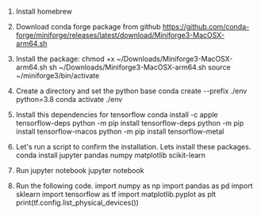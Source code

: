 1. Install homebrew
2. Download conda forge package from github
https://github.com/conda-forge/miniforge/releases/latest/download/Miniforge3-MacOSX-arm64.sh
3. Install the package: 
chmod +x ~/Downloads/Miniforge3-MacOSX-arm64.sh
sh ~/Downloads/Miniforge3-MacOSX-arm64.sh
source ~/miniforge3/bin/activate

4. Create a directory and set the python base
conda create --prefix ./env python=3.8
conda activate ./env

5. Install this dependencies for tensorflow
conda install -c apple tensorflow-deps
python -m pip install tensorflow-deps
python -m pip install tensorflow-macos
python -m pip install tensorflow-metal

6. Let's run a script to confirm the installation. Lets install these packages.
conda install jupyter pandas numpy matplotlib scikit-learn

7. Run jupyter notebook
jupyter notebook

8. Run the following code.
import numpy as np
import pandas as pd
import sklearn
import tensorflow as tf
import matplotlib.pyplot as plt
print(tf.config.list_physical_devices())
